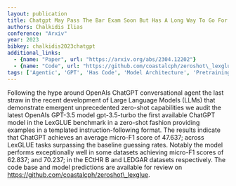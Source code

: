 ```yaml
---
layout: publication
title: Chatgpt May Pass The Bar Exam Soon But Has A Long Way To Go For The Lexglue Benchmark
authors: Chalkidis Ilias
conference: "Arxiv"
year: 2023
bibkey: chalkidis2023chatgpt
additional_links:
  - {name: "Paper", url: "https://arxiv.org/abs/2304.12202"}
  - {name: "Code", url: "https://github.com/coastalcph/zeroshot\_lexglue"}
tags: ['Agentic', 'GPT', 'Has Code', 'Model Architecture', 'Pretraining Methods', 'RAG', 'Survey Paper']
---
```

Following the hype around OpenAIs ChatGPT conversational agent the last straw in the recent development of Large Language Models (LLMs) that demonstrate emergent unprecedented zero-shot capabilities we audit the latest OpenAIs GPT-3.5 model gpt-3.5-turbo the first available ChatGPT model in the LexGLUE benchmark in a zero-shot fashion providing examples in a templated instruction-following format. The results indicate that ChatGPT achieves an average micro-F1 score of 47.637; across LexGLUE tasks surpassing the baseline guessing rates. Notably the model performs exceptionally well in some datasets achieving micro-F1 scores of 62.837; and 70.237; in the ECtHR B and LEDGAR datasets respectively. The code base and model predictions are available for review on https://github.com/coastalcph/zeroshot\_lexglue.
